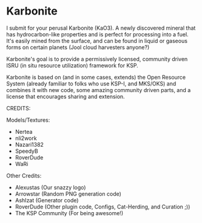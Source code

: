 Karbonite
=========

I submit for your perusal Karbonite (KaO3). A newly discovered mineral that has hydrocarbon-like properties and is perfect for processing into a fuel. It's easily mined from the surface, and can be found in liquid or gaseous forms on certain planets (Jool cloud harvesters anyone?)

Karbonite's goal is to provide a permissively licensed, community driven ISRU (in situ resource utilization) framework for KSP. 

Karbonite is based on (and in some cases, extends) the Open Resource System (already familiar to folks who use KSP-I, and MKS/OKS) and combines it with new code, some amazing community driven parts, and a license that encourages sharing and extension.

CREDITS:

Models/Textures:
* Nertea
* nli2work
* Nazari1382
* SpeedyB
* RoverDude
* WaRi

Other Credits:
* Alexustas (Our snazzy logo)
* Arrowstar (Random PNG generation code)
* AshIzat (Generator code)
* RoverDude (Other plugin code, Configs, Cat-Herding, and Curation ;))
* The KSP Community (For being awesome!)

